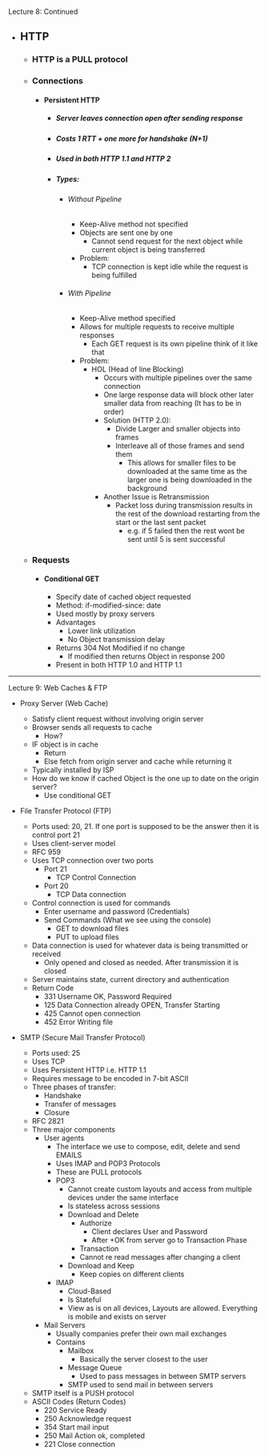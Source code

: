 Lecture 8: Continued

- ## HTTP
	- ### HTTP is a PULL protocol
	- ### Connections
		- #### Persistent HTTP
			- ##### Server leaves connection open after sending response
			- ##### Costs 1 RTT + one more for handshake (N+1)
			- ##### Used in both HTTP 1.1 and HTTP 2
			- ##### Types:
				- ###### Without Pipeline
					- Keep-Alive method not specified
					- Objects are sent one by one
						- Cannot send request for the next object while current object is being transferred
					- Problem:
						- TCP connection is kept idle while the request is being fulfilled
				- ###### With Pipeline
					- Keep-Alive method specified
					- Allows for multiple requests to receive multiple responses
						- Each GET request is its own pipeline think of it like that
					- Problem:
						- HOL (Head of line Blocking)
							- Occurs with multiple pipelines over the same connection
							- One large response data will block other later smaller data from reaching (It has to be in order)
							- Solution (HTTP 2.0):
								- Divide Larger and smaller objects into frames
								- Interleave all of those frames and send them 
									- This allows for smaller files to be downloaded at the same time as the larger one is being downloaded in the background
							- Another Issue is Retransmission
								- Packet loss during transmission results in the rest of the download restarting from the start or the last sent packet
									- e.g. if 5 failed then the rest wont be sent until 5 is sent successful
	- ### Requests
		- #### Conditional GET
			- Specify date of cached object requested
			- Method: if-modified-since: date
			- Used mostly by proxy servers
			- Advantages
				- Lower link utilization
				- No Object transmission delay
			- Returns 304 Not Modified if no change
				- If modified then returns Object in response 200 
			- Present in both HTTP 1.0 and HTTP 1.1


---
Lecture 9: Web Caches & FTP

- Proxy Server (Web Cache)
	- Satisfy client request without involving origin server
	- Browser sends all requests to cache
		- How?
	- IF object is in cache
		- Return
		- Else fetch from origin server and cache while returning it
	- Typically installed by ISP
	- How do we know if cached Object is the one up to date on the origin server? 
		- Use conditional GET

- File Transfer Protocol (FTP)
	- Ports used: 20, 21. If one port is supposed to be the answer then it is control port 21
	- Uses client-server model
	- RFC 959
	- Uses TCP connection over two ports
		- Port 21
			- TCP Control Connection 
		- Port 20
			- TCP Data connection
	- Control connection is used for commands
		- Enter username and password (Credentials)
		- Send Commands (What we see using the console)
			- GET to download files
			- PUT to upload files
	- Data connection is used for whatever data is being transmitted or received
		- Only opened and closed as needed. After transmission it is closed
	- Server maintains state, current directory and authentication
	- Return Code
		- 331 Username OK, Password Required
		- 125 Data Connection already OPEN, Transfer Starting
		- 425 Cannot open connection
		- 452 Error Writing file

- SMTP (Secure Mail Transfer Protocol)
	- Ports used: 25
	- Uses TCP
	- Uses Persistent HTTP i.e. HTTP 1.1
	- Requires message to be encoded in 7-bit ASCII
	- Three phases of transfer:
		- Handshake
		- Transfer of messages
		- Closure
	- RFC 2821
	- Three major components
		- User agents
			- The interface we use to compose, edit, delete and send EMAILS
			- Uses IMAP and POP3 Protocols
			- These are PULL protocols
			- POP3
				- Cannot create custom layouts and access from multiple devices under the same interface
				- Is stateless across sessions
				- Download and Delete
					- Authorize
						- Client declares User and Password
						- After +OK from server go to Transaction Phase
					- Transaction
					- Cannot re read messages after changing a client
				- Download and Keep
					- Keep copies on different clients
			- IMAP
				- Cloud-Based
				- Is Stateful
				- View as is on all devices, Layouts are allowed. Everything is mobile and exists on server
		- Mail Servers
			- Usually companies prefer their own mail exchanges
			- Contains
				- Mailbox
					- Basically the server closest to the user
				- Message Queue
					- Used to pass messages in between SMTP servers
				- SMTP used to send mail in between servers
	- SMTP itself is a PUSH protocol
	- ASCII Codes (Return Codes)
		- 220 Service Ready
		- 250 Acknowledge request
		- 354 Start mail input
		- 250 Mail Action ok, completed
		- 221 Close connection